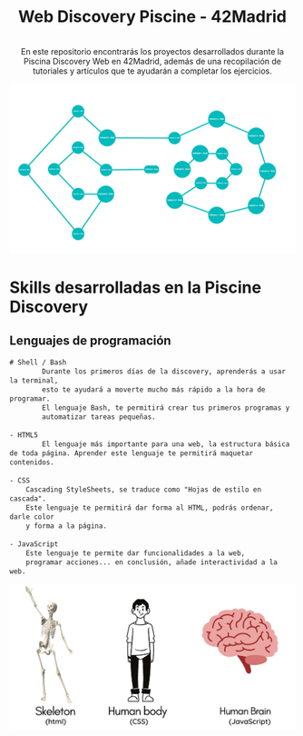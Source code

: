 <h1 align="center"> Web Discovery Piscine - 42Madrid </h1>

<br/>
<div align="center">
    En este repositorio encontrarás los proyectos desarrollados durante la Piscina Discovery Web en <a, href="https://www.42madrid.com/">42Madrid</a>, además de una recopilación de tutoriales y artículos que te ayudarán a completar los ejercicios.
</div>



![42 Holygraph](img/holygraph.png)

<!--FOTO 42 CEREBRO-->

# Skills desarrolladas en la Piscine Discovery

## Lenguajes de programación

	# Shell / Bash
			Durante los primeros días de la discovery, aprenderás a usar la terminal,
			esto te ayudará a moverte mucho más rápido a la hora de programar. 
			El lenguaje Bash, te permitirá crear tus primeros programas y
			automatizar tareas pequeñas.

	- HTML5
			El lenguaje más importante para una web, la estructura básica de toda página. Aprender este lenguaje te permitirá maquetar contenidos.

	- CSS
		Cascading StyleSheets, se traduce como "Hojas de estilo en cascada".
		Este lenguaje te permitirá dar forma al HTML, podrás ordenar, darle color
		y forma a la página.

	- JavaScript
		Este lenguaje te permite dar funcionalidades a la web,
		programar acciones... en conclusión, añade interactividad a la web.
		

![Diferencias](img/differences.png)
